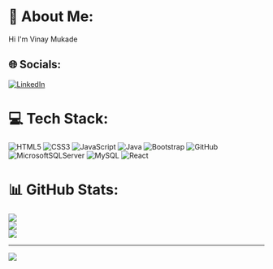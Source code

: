 # 💫 About Me:
Hi  I'm Vinay Mukade


## 🌐 Socials:
[![LinkedIn](https://img.shields.io/badge/LinkedIn-%230077B5.svg?logo=linkedin&logoColor=white)](https://linkedin.com/in/VinayMukade) 

# 💻 Tech Stack:
![HTML5](https://img.shields.io/badge/html5-%23E34F26.svg?style=for-the-badge&logo=html5&logoColor=white) ![CSS3](https://img.shields.io/badge/css3-%231572B6.svg?style=for-the-badge&logo=css3&logoColor=white) ![JavaScript](https://img.shields.io/badge/javascript-%23323330.svg?style=for-the-badge&logo=javascript&logoColor=%23F7DF1E) ![Java](https://img.shields.io/badge/java-%23ED8B00.svg?style=for-the-badge&logo=openjdk&logoColor=white) ![Bootstrap](https://img.shields.io/badge/bootstrap-%238511FA.svg?style=for-the-badge&logo=bootstrap&logoColor=white) ![GitHub](https://img.shields.io/badge/github-%23121011.svg?style=for-the-badge&logo=github&logoColor=white) ![MicrosoftSQLServer](https://img.shields.io/badge/Microsoft%20SQL%20Server-CC2927?style=for-the-badge&logo=microsoft%20sql%20server&logoColor=white) ![MySQL](https://img.shields.io/badge/mysql-4479A1.svg?style=for-the-badge&logo=mysql&logoColor=white) ![React](https://img.shields.io/badge/react-%2320232a.svg?style=for-the-badge&logo=react&logoColor=%2361DAFB)
# 📊 GitHub Stats:
![](https://github-readme-stats.vercel.app/api?username=vinaymukade&theme=dark&hide_border=true&include_all_commits=true&count_private=true)<br/>
![](https://github-readme-streak-stats.herokuapp.com/?user=vinaymukade&theme=dark&hide_border=true)<br/>
![](https://github-readme-stats.vercel.app/api/top-langs/?username=vinaymukade&theme=dark&hide_border=true&include_all_commits=true&count_private=true&layout=compact)

---
[![](https://visitcount.itsvg.in/api?id=vinaymukade&icon=5&color=0)](https://visitcount.itsvg.in)

<!-- Proudly created with GPRM ( https://gprm.itsvg.in ) -->
